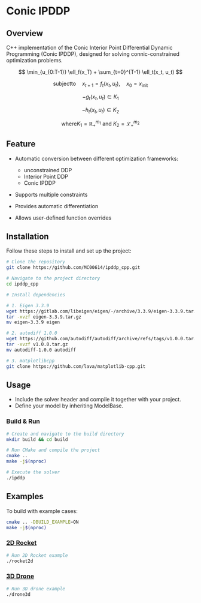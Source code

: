 # Conic IPDDP

## Overview
C++ implementation of the Conic Interior Point Differential Dynamic Programming (Conic IPDDP), designed for solving connic-constrained optimization problems.

$$
\min_{u_{0:T-1}} \ell_f(x_T) + \sum_{t=0}^{T-1} \ell_t(x_t, u_t)
$$

$$
\mathrm{subject to } \quad x_{t+1} = f_t(x_t, u_t), \quad x_0 = x_{\text{init}}
$$

$$
-g_t(x_t, u_t) \in K_1
$$

$$
-h_t(x_t, u_t) \in K_2
$$

$$
\mathrm{where } K_1 = \mathbb{R}^{m_1}_+ \text{ and } K_2 = \mathcal{L}^{m_2}_+
$$


## Feature
- Automatic conversion between different optimization frameworks:
    - unconstrained DDP
    - Interior Point DDP
    - Conic IPDDP

- Supports multiple constraints

- Provides automatic differentiation

- Allows user-defined function overrides

## Installation
Follow these steps to install and set up the project:

```bash
# Clone the repository
git clone https://github.com/MC00614/ipddp_cpp.git

# Navigate to the project directory
cd ipddp_cpp

# Install dependencies

# 1. Eigen 3.3.9
wget https://gitlab.com/libeigen/eigen/-/archive/3.3.9/eigen-3.3.9.tar.gz
tar -xvzf eigen-3.3.9.tar.gz
mv eigen-3.3.9 eigen

# 2. autodiff 1.0.0
wget https://github.com/autodiff/autodiff/archive/refs/tags/v1.0.0.tar.gz
tar -xvzf v1.0.0.tar.gz 
mv autodiff-1.0.0 autodiff

# 3. matplotlibcpp
git clone https://github.com/lava/matplotlib-cpp.git
```

## Usage
- Include the solver header and compile it together with your project.
- Define your model by inheriting ModelBase.
### Build & Run
```bash
# Create and navigate to the build directory
mkdir build && cd build

# Run CMake and compile the project
cmake ..
make -j$(nproc)

# Execute the solver
./ipddp
```

## Examples
To build with example cases:
```bash
cmake .. -DBUILD_EXAMPLE=ON
make -j$(nproc)
```
### [2D Rocket](example/model/rocket2d.h)
```bash
# Run 2D Rocket example
./rocket2d
```

### [3D Drone](example/model/drone3d.h)
```bash
# Run 3D drone example
./drone3d
```